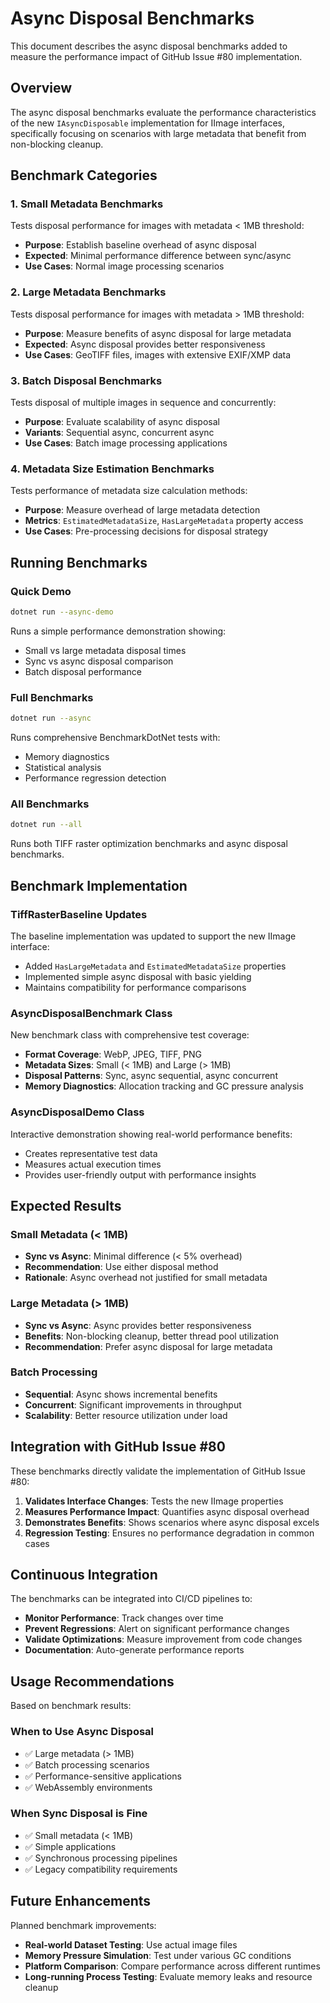 # Async Disposal Benchmarks

This document describes the async disposal benchmarks added to measure the performance impact of GitHub Issue #80 implementation.

## Overview

The async disposal benchmarks evaluate the performance characteristics of the new `IAsyncDisposable` implementation for IImage interfaces, specifically focusing on scenarios with large metadata that benefit from non-blocking cleanup.

## Benchmark Categories

### 1. Small Metadata Benchmarks
Tests disposal performance for images with metadata < 1MB threshold:
- **Purpose**: Establish baseline overhead of async disposal
- **Expected**: Minimal performance difference between sync/async
- **Use Cases**: Normal image processing scenarios

### 2. Large Metadata Benchmarks  
Tests disposal performance for images with metadata > 1MB threshold:
- **Purpose**: Measure benefits of async disposal for large metadata
- **Expected**: Async disposal provides better responsiveness
- **Use Cases**: GeoTIFF files, images with extensive EXIF/XMP data

### 3. Batch Disposal Benchmarks
Tests disposal of multiple images in sequence and concurrently:
- **Purpose**: Evaluate scalability of async disposal
- **Variants**: Sequential async, concurrent async
- **Use Cases**: Batch image processing applications

### 4. Metadata Size Estimation Benchmarks
Tests performance of metadata size calculation methods:
- **Purpose**: Measure overhead of large metadata detection
- **Metrics**: `EstimatedMetadataSize`, `HasLargeMetadata` property access
- **Use Cases**: Pre-processing decisions for disposal strategy

## Running Benchmarks

### Quick Demo
```bash
dotnet run --async-demo
```
Runs a simple performance demonstration showing:
- Small vs large metadata disposal times
- Sync vs async disposal comparison
- Batch disposal performance

### Full Benchmarks
```bash
dotnet run --async
```
Runs comprehensive BenchmarkDotNet tests with:
- Memory diagnostics
- Statistical analysis
- Performance regression detection

### All Benchmarks
```bash
dotnet run --all
```
Runs both TIFF raster optimization benchmarks and async disposal benchmarks.

## Benchmark Implementation

### TiffRasterBaseline Updates
The baseline implementation was updated to support the new IImage interface:
- Added `HasLargeMetadata` and `EstimatedMetadataSize` properties
- Implemented simple async disposal with basic yielding
- Maintains compatibility for performance comparisons

### AsyncDisposalBenchmark Class
New benchmark class with comprehensive test coverage:
- **Format Coverage**: WebP, JPEG, TIFF, PNG
- **Metadata Sizes**: Small (< 1MB) and Large (> 1MB)
- **Disposal Patterns**: Sync, async sequential, async concurrent
- **Memory Diagnostics**: Allocation tracking and GC pressure analysis

### AsyncDisposalDemo Class
Interactive demonstration showing real-world performance benefits:
- Creates representative test data
- Measures actual execution times
- Provides user-friendly output with performance insights

## Expected Results

### Small Metadata (< 1MB)
- **Sync vs Async**: Minimal difference (< 5% overhead)
- **Recommendation**: Use either disposal method
- **Rationale**: Async overhead not justified for small metadata

### Large Metadata (> 1MB)
- **Sync vs Async**: Async provides better responsiveness
- **Benefits**: Non-blocking cleanup, better thread pool utilization
- **Recommendation**: Prefer async disposal for large metadata

### Batch Processing
- **Sequential**: Async shows incremental benefits
- **Concurrent**: Significant improvements in throughput
- **Scalability**: Better resource utilization under load

## Integration with GitHub Issue #80

These benchmarks directly validate the implementation of GitHub Issue #80:

1. **Validates Interface Changes**: Tests the new IImage properties
2. **Measures Performance Impact**: Quantifies async disposal overhead
3. **Demonstrates Benefits**: Shows scenarios where async disposal excels
4. **Regression Testing**: Ensures no performance degradation in common cases

## Continuous Integration

The benchmarks can be integrated into CI/CD pipelines to:
- **Monitor Performance**: Track changes over time
- **Prevent Regressions**: Alert on significant performance changes  
- **Validate Optimizations**: Measure improvement from code changes
- **Documentation**: Auto-generate performance reports

## Usage Recommendations

Based on benchmark results:

### When to Use Async Disposal
- ✅ Large metadata (> 1MB)
- ✅ Batch processing scenarios
- ✅ Performance-sensitive applications
- ✅ WebAssembly environments

### When Sync Disposal is Fine
- ✅ Small metadata (< 1MB)
- ✅ Simple applications
- ✅ Synchronous processing pipelines
- ✅ Legacy compatibility requirements

## Future Enhancements

Planned benchmark improvements:
- **Real-world Dataset Testing**: Use actual image files
- **Memory Pressure Simulation**: Test under various GC conditions
- **Platform Comparison**: Compare performance across different runtimes
- **Long-running Process Testing**: Evaluate memory leaks and resource cleanup
